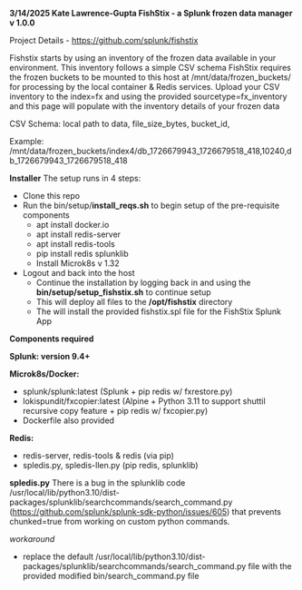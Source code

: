 **3/14/2025 Kate Lawrence-Gupta
FishStix - a Splunk frozen data manager 
v 1.0.0**

Project Details - https://github.com/splunk/fishstix

Fishstix starts by using an inventory of the frozen data available in your environment. This inventory follows a simple CSV schema
FishStix requires the frozen buckets to be mounted to this host at /mnt/data/frozen_buckets/ for processing by the local container & Redis services.
Upload your CSV inventory to the index=fx and using the provided sourcetype=fx_inventory and this page will populate with the inventory details of your frozen data

CSV Schema:
local path to data,
  file_size_bytes,
    bucket_id,
      

Example:
/mnt/data/frozen_buckets/index4/db_1726679943_1726679518_418,10240,db_1726679943_1726679518_418

**Installer**
The setup runs in 4 steps:

- Clone this repo
- Run the bin/setup/**install_reqs.sh** to begin setup of the pre-requisite components
  - apt install docker.io
  - apt install redis-server
  - apt install redis-tools
  - pip install redis splunklib
  - Install Microk8s v 1.32
- Logout and back into the host
  - Continue the installation by logging back in and using the **bin/setup/setup_fishstix.sh** to continue setup
  - This will deploy all files to the **/opt/fishstix** directory
  - The will install the provided fishstix.spl file for the FishStix Splunk App

**Components required**

**Splunk: version 9.4+**

**Microk8s/Docker:**
- splunk/splunk:latest (Splunk + pip redis w/ fxrestore.py)
- lokispundit/fxcopier:latest (Alpine + Python 3.11 to support shuttil recursive copy feature  + pip redis w/ fxcopier.py)
- Dockerfile also provided

**Redis:**
- redis-server, redis-tools & redis (via pip)
- spledis.py, spledis-llen.py (pip redis, splunklib)

**spledis.py**
    There is a bug in the splunklib code /usr/local/lib/python3.10/dist-packages/splunklib/searchcommands/search_command.py (https://github.com/splunk/splunk-sdk-python/issues/605) that prevents chunked=true from working on custom python commands.

_workaround_
* replace the default /usr/local/lib/python3.10/dist-packages/splunklib/searchcommands/search_command.py file with the provided modified bin/search_command.py file

